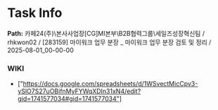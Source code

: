 # Task Info

**Path:** 카페24(주)\본사사업장\[CG]MI본부\B2B협력그룹\세일즈성장혁신팀 / rhkwon02 / [283159] 마이워크 업무 분장 _ 마이워크 업무 분장 검토 및 정리 / 2025-08-01_00-00-00

### WIKI
- ["https://docs.google.com/spreadsheets/d/1WSvectMicCpv3-ySlO7S27uOBifnMyFYWqXDIn31xN4/edit?gid=1741577034#gid=1741577034"]

